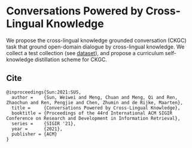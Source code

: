 # Conversations Powered by Cross-Lingual Knowledge

We propose the cross-lingual knowledge grounded conversation (CKGC) task that ground open-domain dialogue by cross-lingual knowledge. We collect a test collection (see [dataset](https://github.com/sunnweiwei/ckgc/tree/main/dataset)), and propose a curriculum self-knowledge distillation scheme for CKGC.



## Cite

```
@inproceedings{Sun:2021:SUS,
  author =    {Sun, Weiwei and Meng, Chuan and Meng, Qi and Ren, Zhaochun and Ren, Pengjie and Chen, Zhumin and de Rijke, Maarten},
  title =     {Conversations Powered by Cross-Lingual Knowledge},
  booktitle = {Proceedings of the 44rd International ACM SIGIR Conference on Research and Development in Information Retrieval},
  series =    {SIGIR '21},
  year =      {2021},
  publisher = {ACM}
}
```
